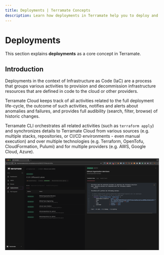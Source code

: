 ```yaml
---
title: Deployments | Terramate Concepts
description: Learn how deployments in Terramate help you to deploy and observe changes with Infrastructure as Code.
---
```


# Deployments

This section explains **deployments** as a core concept in Terramate.

## Introduction

Deployments in the context of Infrastructure as Code (IaC) are a process that groups various activities to provision
and decommission infrastructure resources that are defined in code to the cloud or other providers.

Terramate Cloud keeps track of all activities related to the full deployment life-cycle, the outcome of such activities,
notifies and alerts about anomalies and failures, and provides full audibility (search, filter, browse) of historic
changes.

Terramate CLI orchestrates all related activities (such as `terraform apply`) and synchronizes details to
Terramate Cloud from various sources (e.g. multiple stacks, repositories, or CI/CD environments - even manual execution)
and over multiple technologies (e.g. Terraform, OpenTofu, CloudFormation, Pulumi) and for multiple providers
(e.g. AWS, Google Cloud, Azure).

![Deployment in Terramate Cloud](../cli/assets/concepts/deployment.png)

<!-- For example, the following command will run `terraform apply` in all changed stacks
in parallel and create a record of the deployment and all deployed stacks in
Terramate Cloud.

```sh
terramate run \
  --changed \
  --parallel 5 \
  --sync-deployment \
  --terraform-plan-file=out.tfplan \
  -- \
  terraform apply -input=false -auto-approve -lock-timeout=5m out.tfplan
``` -->
